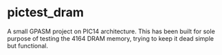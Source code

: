 # pictest_dram
A small GPASM project on PIC14 architecture.
This has been built for sole purpose of testing the 4164 DRAM memory, trying to keep it dead simple but functional.

